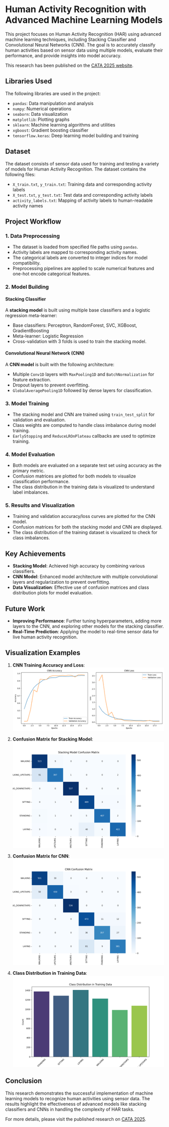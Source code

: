 # Human Activity Recognition with Advanced Machine Learning Models

This project focuses on Human Activity Recognition (HAR) using advanced machine learning techniques, including Stacking Classifier and Convolutional Neural Networks (CNN). The goal is to accurately classify human activities based on sensor data using multiple models, evaluate their performance, and provide insights into model accuracy.

This research has been published on the [CATA 2025 website](https://www.nwmissouri.edu/csis/CATA2025/index.htm).

## Libraries Used

The following libraries are used in the project:
- `pandas`: Data manipulation and analysis
- `numpy`: Numerical operations
- `seaborn`: Data visualization
- `matplotlib`: Plotting graphs
- `sklearn`: Machine learning algorithms and utilities
- `xgboost`: Gradient boosting classifier
- `tensorflow.keras`: Deep learning model building and training

## Dataset

The dataset consists of sensor data used for training and testing a variety of models for Human Activity Recognition. The dataset contains the following files:
- `X_train.txt`, `y_train.txt`: Training data and corresponding activity labels
- `X_test.txt`, `y_test.txt`: Test data and corresponding activity labels
- `activity_labels.txt`: Mapping of activity labels to human-readable activity names

## Project Workflow

### 1. Data Preprocessing
- The dataset is loaded from specified file paths using `pandas`.
- Activity labels are mapped to corresponding activity names.
- The categorical labels are converted to integer indices for model compatibility.
- Preprocessing pipelines are applied to scale numerical features and one-hot encode categorical features.

### 2. Model Building
#### Stacking Classifier
A **stacking model** is built using multiple base classifiers and a logistic regression meta-learner:
- Base classifiers: Perceptron, RandomForest, SVC, XGBoost, GradientBoosting
- Meta-learner: Logistic Regression
- Cross-validation with 3 folds is used to train the stacking model.

#### Convolutional Neural Network (CNN)
A **CNN model** is built with the following architecture:
- Multiple `Conv1D` layers with `MaxPooling1D` and `BatchNormalization` for feature extraction.
- Dropout layers to prevent overfitting.
- `GlobalAveragePooling1D` followed by dense layers for classification.

### 3. Model Training
- The stacking model and CNN are trained using `train_test_split` for validation and evaluation.
- Class weights are computed to handle class imbalance during model training.
- `EarlyStopping` and `ReduceLROnPlateau` callbacks are used to optimize training.

### 4. Model Evaluation
- Both models are evaluated on a separate test set using accuracy as the primary metric.
- Confusion matrices are plotted for both models to visualize classification performance.
- The class distribution in the training data is visualized to understand label imbalances.

### 5. Results and Visualization
- Training and validation accuracy/loss curves are plotted for the CNN model.
- Confusion matrices for both the stacking model and CNN are displayed.
- The class distribution of the training dataset is visualized to check for class imbalances.

## Key Achievements
- **Stacking Model**: Achieved high accuracy by combining various classifiers.
- **CNN Model**: Enhanced model architecture with multiple convolutional layers and regularization to prevent overfitting.
- **Data Visualization**: Effective use of confusion matrices and class distribution plots for model evaluation.

## Future Work
- **Improving Performance**: Further tuning hyperparameters, adding more layers to the CNN, and exploring other models for the stacking classifier.
- **Real-Time Prediction**: Applying the model to real-time sensor data for live human activity recognition.

## Visualization Examples

1. **CNN Training Accuracy and Loss**:
   ![CNN Accuracy and Loss](Figure_1.png)

2. **Confusion Matrix for Stacking Model**:
   ![Stacking Model Confusion Matrix](Figure_2.png)

3. **Confusion Matrix for CNN**:
   ![CNN Confusion Matrix](Figure_3.png)

4. **Class Distribution in Training Data**:
   ![Class Distribution](Figure_4.png)

## Conclusion
This research demonstrates the successful implementation of machine learning models to recognize human activities using sensor data. The results highlight the effectiveness of advanced models like stacking classifiers and CNNs in handling the complexity of HAR tasks.

For more details, please visit the published research on [CATA 2025](https://www.nwmissouri.edu/csis/CATA2025/index.htm).
